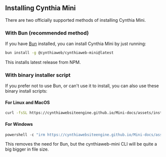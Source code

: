 ## Installing Cynthia Mini

There are two officially supported methods of installing Cynthia Mini.

### With Bun (recommended method)

If you have [Bun](https://bun.sh/) installed, you can install Cynthia Mini by just running:

```sh
bun install -g @cynthiaweb/cynthiaweb-mini@latest
```
This installs latest release from NPM.

### With binary installer script

If you prefer not to use Bun, or can't use it to install, you can also use these binary install scripts:

#### For Linux and MacOS

```bash
curl -fsSL https://cynthiawebsiteengine.github.io/Mini-docs/assets/install.sh | bash
```

#### For Windows

```powershell
powershell -c "irm https://cynthiawebsiteengine.github.io/Mini-docs/assets/install.ps1 | iex"
```

This removes the need for Bun, but the cynthiaweb-mini CLI will be quite a big bigger in file size.